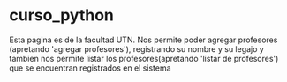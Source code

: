 # curso_python
Esta pagina es de la facultad UTN. 
Nos permite poder agregar profesores (apretando 'agregar profesores'), registrando su nombre y su legajo y tambien nos permite listar los profesores(apretando 'listar de profesores') que se encuentran registrados en el sistema